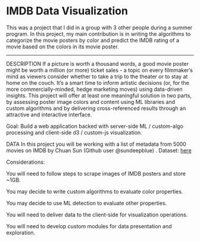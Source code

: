 # IMDB Data Visualization

This was a project that I did in a group with 3 other people during a summer program. In this project, my main contribution is in writing the
algorithms to categorize the movie posters by color and predict the IMDB rating of a movie based on the colors in its movie poster.

---

DESCRIPTION
If a picture is worth a thousand words, a good movie poster might be worth a million (or more) ticket sales - a topic on every filmmaker’s mind as viewers consider whether to take a trip to the theater or to stay at home on the couch.  It’s a smart time to inform artistic decisions (or, for the more commercially-minded, hedge marketing moves) using data-driven insights.  This project will offer at least one meaningful solution in two parts, by assessing poster image colors and content using ML libraries and custom algorithms and by delivering cross-referenced results through an attractive and interactive interface.

Goal: Build a web application backed with server-side ML / custom-algo processing and client-side d3 / custom-js visualization. 

DATA
In this project you will be working with a list of metadata from 5000 movies on IMDB by Chuan Sun (Github user @sundeepblue) . Dataset: [here](https://github.com/sundeepblue/movie_rating_prediction)

Considerations:

You will need to follow steps to scrape images of IMDB posters and store ~1GB.

You may decide to write custom algorithms to evaluate color properties.

You may decide to use ML detection to evaluate other properties.

You will need to deliver data to the client-side for visualization operations.

You will need to develop custom modules for data presentation and exploration.











